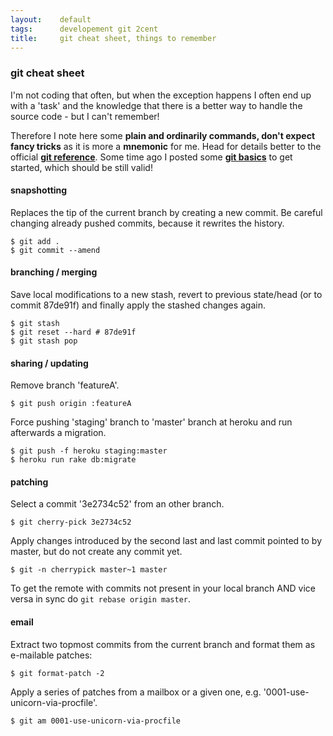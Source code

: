 ```yaml
---
layout:    default
tags:      developement git 2cent
title:     git cheat sheet, things to remember
---
```

### git cheat sheet

I'm not coding that often, but when the exception happens I often end up with a 'task' and the knowledge that there is a better way to handle the source code - but I can't remember!

Therefore I note here some **plain and ordinarily commands, don't expect fancy tricks** as it is more a **mnemonic** for me. Head for details better to the official **[git reference][1]**. Some time ago I posted some **[git basics][2]** to get started, which should be still valid!

#### snapshotting

Replaces the tip of the current branch by creating a new commit. Be careful changing already pushed commits, because it rewrites the history.

    $ git add .
    $ git commit --amend

#### branching / merging

Save local modifications to a new stash, revert to previous state/head (or to commit 87de91f) and finally apply the stashed changes again.

    $ git stash
    $ git reset --hard # 87de91f
    $ git stash pop

#### sharing / updating

Remove branch 'featureA'.

    $ git push origin :featureA

Force pushing 'staging' branch to 'master' branch at heroku and run afterwards a migration.

    $ git push -f heroku staging:master
    $ heroku run rake db:migrate

#### patching

Select a commit '3e2734c52' from an other branch.

    $ git cherry-pick 3e2734c52

Apply changes introduced by the second last and last commit pointed to by master, but do not create any commit yet.

    $ git -n cherrypick master~1 master

To get the remote with commits not present in your local branch AND vice versa
in sync do `git rebase origin master`.

#### email

Extract two topmost commits from the current branch and format them as
e-mailable patches:

    $ git format-patch -2

Apply a series of patches from a mailbox or a given one, e.g. '0001-use-unicorn-via-procfile'.

    $ git am 0001-use-unicorn-via-procfile


  [1]: http://git-scm.com/docs
  [2]: /ruby/2010/01/29/git-basics.html
